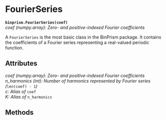 # FourierSeries
**`binprism.FourierSeries(coef)`** <br />
*coef (numpy.array): Zero- and positive-indexed Fourier coefficients* <br />

A `FourierSeries` is the most basic class in the BinPrism package. It contains the coefficients of a Fourier series representing a real-valued periodic function.

## Attributes
*coef (numpy.array): Zero- and positive-indexed Fourier coefficients* <br />
*n_harmonics (int): Number of harmonics represented by Fourier series (*`len(coef) - 1`*)* <br />
*c: Alias of* `coef` <br />
*K: Alias of* `n_harmonics` <br/>

## Methods


